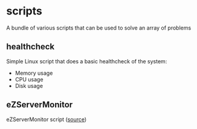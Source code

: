 # scripts
A bundle of various scripts that can be used to solve an array of problems

## healthcheck
Simple Linux script that does a basic healthcheck of the system:

- Memory usage
- CPU usage
- Disk usage

## eZServerMonitor
eZServerMonitor script ([source](ezservermonitor.com))